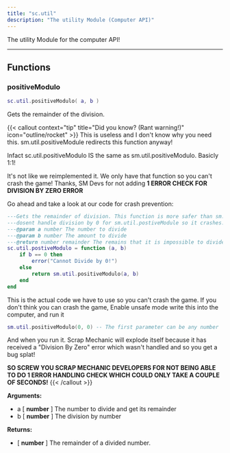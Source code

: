 ```yaml
---
title: "sc.util"
description: "The utility Module (Computer API)"
---
```


The utility Module for the computer API!

---

## Functions

### positiveModulo

```lua
sc.util.positiveModulo( a, b )
```

Gets the remainder of the division.

{{< callout context="tip" title="Did you know? (Rant warning!)" icon="outline/rocket" >}}
This is useless and I don't know why you need this. sm.util.positiveModule redirects this function anyway!

Infact sc.util.positiveModulo IS the same as sm.util.positiveModulo. Basicly 1:1!

It's not like we reimplemented it. We only have that function so you can't crash the game! Thanks, SM Devs for not adding **1 ERROR CHECK FOR DIVISION BY ZERO ERROR**

Go ahead and take a look at our code for crash prevention:

```lua
---Gets the remainder of division. This function is more safer than sm.util.postiveModule as for some reason, Scrap Mechanic
---dosent handle division by 0 for sm.util.postiveModule so it crashes.
---@param a number The number to divide
---@param b number The amount to divide
---@return number remainder The remains that it is impossible to divide
sc.util.postiveModulo = function (a, b)
    if b == 0 then
        error("Cannot Divide by 0!")
    else
        return sm.util.positiveModulo(a, b)
    end
end
```

This is the actual code we have to use so you can't crash the game. If you don't think you can crash the game, Enable unsafe mode write this into the computer, and run it

```lua
sm.util.positiveModulo(0, 0) -- The first parameter can be any number
```

And when you run it. Scrap Mechanic will explode itself because it has received a "Division By Zero" error which wasn't handled and so you get a bug splat!

**SO SCREW YOU SCRAP MECHANIC DEVELOPERS FOR NOT BEING ABLE TO DO 1 ERROR HANDLING CHECK WHICH COULD ONLY TAKE A COUPLE OF SECONDS!**
{{< /callout >}}

**Arguments:**
- a [ **number** ] The number to divide and get its remainder
- b [ **number** ] The division by number

**Returns:**
- [ **number** ] The remainder of a divided number.
